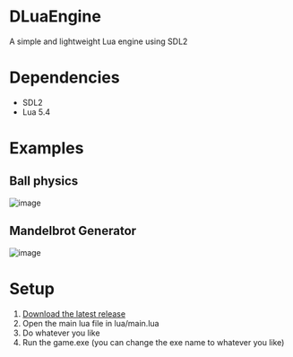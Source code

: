 # DLuaEngine
A simple and lightweight Lua engine using SDL2

# Dependencies
- SDL2
- Lua 5.4

# Examples
## Ball physics
![image](https://user-images.githubusercontent.com/53242610/116763586-d769c380-aa15-11eb-8027-4ddc3373a5c8.png)

## Mandelbrot Generator
![image](https://user-images.githubusercontent.com/53242610/116763604-e781a300-aa15-11eb-81c3-ee276a933052.png)

# Setup
1. [Download the latest release](https://github.com/Down-s/DLuaEngine/releases/tag/1.0)
2. Open the main lua file in lua/main.lua
3. Do whatever you like
4. Run the game.exe (you can change the exe name to whatever you like)
